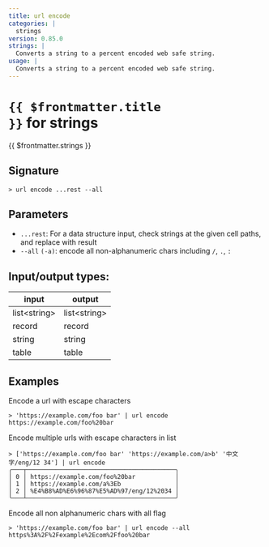 ```yaml
---
title: url encode
categories: |
  strings
version: 0.85.0
strings: |
  Converts a string to a percent encoded web safe string.
usage: |
  Converts a string to a percent encoded web safe string.
---
```

<!-- This file is automatically generated. Please edit the command in https://github.com/nushell/nushell instead. -->

# <code>{{ $frontmatter.title }}</code> for strings

<div class='command-title'>{{ $frontmatter.strings }}</div>

## Signature

```> url encode ...rest --all```

## Parameters

 -  `...rest`: For a data structure input, check strings at the given cell paths, and replace with result
 -  `--all` `(-a)`: encode all non-alphanumeric chars including `/`, `.`, `:`


## Input/output types:

| input        | output       |
| ------------ | ------------ |
| list\<string\> | list\<string\> |
| record       | record       |
| string       | string       |
| table        | table        |
## Examples

Encode a url with escape characters
```nu
> 'https://example.com/foo bar' | url encode
https://example.com/foo%20bar
```

Encode multiple urls with escape characters in list
```nu
> ['https://example.com/foo bar' 'https://example.com/a>b' '中文字/eng/12 34'] | url encode
╭───┬─────────────────────────────────────────╮
│ 0 │ https://example.com/foo%20bar           │
│ 1 │ https://example.com/a%3Eb               │
│ 2 │ %E4%B8%AD%E6%96%87%E5%AD%97/eng/12%2034 │
╰───┴─────────────────────────────────────────╯

```

Encode all non alphanumeric chars with all flag
```nu
> 'https://example.com/foo bar' | url encode --all
https%3A%2F%2Fexample%2Ecom%2Ffoo%20bar
```
